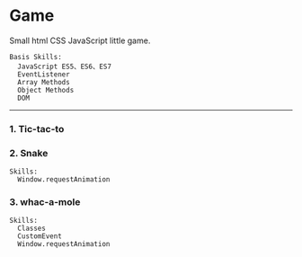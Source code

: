 # Game
Small html CSS JavaScript little game.

    Basis Skills:
      JavaScript ES5、ES6、ES7
      EventListener
      Array Methods
      Object Methods
      DOM

---

### 1. Tic-tac-to
### 2. Snake
    Skills:
      Window.requestAnimation
### 3. whac-a-mole
    Skills:
      Classes
      CustomEvent
      Window.requestAnimation